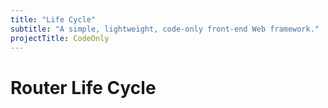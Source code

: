 ```yaml
---
title: "Life Cycle"
subtitle: "A simple, lightweight, code-only front-end Web framework."
projectTitle: CodeOnly
---
```

# Router Life Cycle

